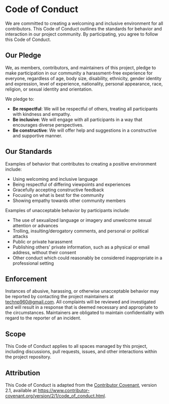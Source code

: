 # Code of Conduct

We are committed to creating a welcoming and inclusive environment for all contributors. This Code of Conduct outlines the standards for behavior and interaction in our project community. By participating, you agree to follow this Code of Conduct.

## Our Pledge

We, as members, contributors, and maintainers of this project, pledge to make participation in our community a harassment-free experience for everyone, regardless of age, body size, disability, ethnicity, gender identity and expression, level of experience, nationality, personal appearance, race, religion, or sexual identity and orientation.

We pledge to:

- **Be respectful**: We will be respectful of others, treating all participants with kindness and empathy.
- **Be inclusive**: We will engage with all participants in a way that encourages diverse perspectives.
- **Be constructive**: We will offer help and suggestions in a constructive and supportive manner.

## Our Standards

Examples of behavior that contributes to creating a positive environment include:

- Using welcoming and inclusive language
- Being respectful of differing viewpoints and experiences
- Gracefully accepting constructive feedback
- Focusing on what is best for the community
- Showing empathy towards other community members

Examples of unacceptable behavior by participants include:

- The use of sexualized language or imagery and unwelcome sexual attention or advances
- Trolling, insulting/derogatory comments, and personal or political attacks
- Public or private harassment
- Publishing others' private information, such as a physical or email address, without their consent
- Other conduct which could reasonably be considered inappropriate in a professional setting

## Enforcement

Instances of abusive, harassing, or otherwise unacceptable behavior may be reported by contacting the project maintainers at technp960@gmail.com. All complaints will be reviewed and investigated and will result in a response that is deemed necessary and appropriate to the circumstances. Maintainers are obligated to maintain confidentiality with regard to the reporter of an incident.

## Scope

This Code of Conduct applies to all spaces managed by this project, including discussions, pull requests, issues, and other interactions within the project repository.

## Attribution

This Code of Conduct is adapted from the [Contributor Covenant](https://www.contributor-covenant.org/), version 2.1, available at https://www.contributor-covenant.org/version/2/1/code_of_conduct.html.
